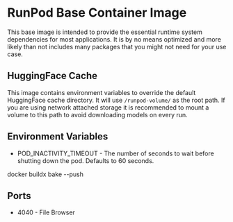 # RunPod Base Container Image

This base image is intended to provide the essential runtime system dependencies for most applications. It is by no means optimized and more likely than not includes many packages that you might not need for your use case.

## HuggingFace Cache

This image contains environment variables to override the default HuggingFace cache directory. It will use `/runpod-volume/` as the root path. If you are using network attached storage it is recommended to mount a volume to this path to avoid downloading models on every run.

## Environment Variables

- POD_INACTIVITY_TIMEOUT - The number of seconds to wait before shutting down the pod. Defaults to 60 seconds.

docker buildx bake --push


## Ports

- 4040 - File Browser
